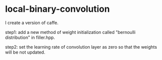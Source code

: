 # local-binary-convolution
I create a version of caffe.

step1: add a new method of weight initialization called "bernoulli distribution" in filler.hpp.

step2: set the learning rate of convolution layer as zero so that the weights will be not updated.

